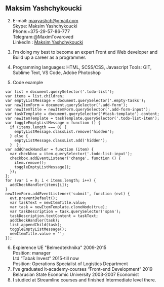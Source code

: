 **Maksim Yashchykoucki**
---
2. E-mail: maxyashch@gmail.com  
Skype: Maksim Yashchykoucki  
Phone:+375-29-57-86-777  
Telegram:@MaximTovaroved  
LinkedIn : [Maksim Yashchykoucki](http://linkedin.com/in/maksim-yashchikovskiy-8836b817a)
3. I’m doing my best to become an expert Front end Web developer and Build up a career as a programmer.

4. Programming languages: HTML, SCSS/CSS, Javascript
Tools: GIT, Sublime Text, VS Code, Adobe Photoshop

5. Code example
```
var list = document.querySelector('.todo-list'); 
var items = list.children; 
var emptyListMessage = document.querySelector('.empty-tasks');
var newItemForm = document.querySelector('.add-form');
var newItemTitle = newItemForm.querySelector('.add-form-input');
var taskTemplate = document.querySelector('#task-template').content;
var newItemTemplate = taskTemplate.querySelector('.todo-list-item');
var toggleEmptyListMessage = function () {
  if (items.length === 0) {
    emptyListMessage.classList.remove('hidden');
  } else {
    emptyListMessage.classList.add('hidden');
  }  };
var addCheckHandler = function (item) {
  var checkbox = item.querySelector('.todo-list-input');
  checkbox.addEventListener('change', function () {
    item.remove();
    toggleEmptyListMessage();
  });
};
for (var i = 0; i < items.length; i++) {
  addCheckHandler(items[i]);
}
newItemForm.addEventListener('submit', function (evt) {
  evt.preventDefault();
  var taskText = newItemTitle.value;
  var task = newItemTemplate.cloneNode(true);
  var taskDescription = task.querySelector('span');
  taskDescription.textContent = taskText;
  addCheckHandler(task);
  list.appendChild(task);
  toggleEmptyListMessage();
  newItemTitle.value = '';
});
```

6. Expierence
UE "Belmedtekhnika" 2009-2015  
Position: manager  
Ltd “Tabak Invest” 2015-till now  
Position: Operations Specialist of Logistics Department
7. I’ve graduated It-academy-courses “Front-end Development” 2019  
Belarusian State Economic University 2003-2007 Economist
8. I studied at Streamline courses and finished Intermediate level there.
